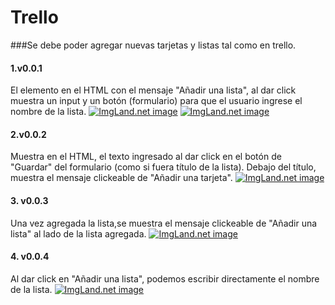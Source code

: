 # Trello

###Se debe poder agregar nuevas tarjetas y listas tal como en trello.

#### 1.v0.0.1
El elemento en el HTML con el mensaje "Añadir una lista", al dar click muestra un input y un botón (formulario) para que el usuario ingrese el nombre de la lista.
<a href="http://1.1m.yt/s05yxz.png" target="_blank"><img src="http://1.1m.yt/s05yxz.png" alt="ImgLand.net image" /></a>
<a href="http://1.1m.yt/lt-et-3.png" target="_blank"><img src="http://1.1m.yt/lt-et-3.png" alt="ImgLand.net image" /></a>

#### 2.v0.0.2
Muestra en el HTML, el texto ingresado al dar click en el botón de "Guardar" del formulario (como si fuera título de la lista).
Debajo del título, muestra el mensaje clickeable de "Añadir una tarjeta".
<a href="http://2.1m.yt/iRACkh4.png" target="_blank"><img src="http://2.1m.yt/iRACkh4.png" alt="ImgLand.net image" /></a>

#### 3. v0.0.3
Una vez agregada la lista,se muestra el mensaje clickeable de "Añadir una lista" al lado de la lista agregada.
<a href="http://4.1m.yt/OUbScdT.png" target="_blank"><img src="http://4.1m.yt/OUbScdT.png" alt="ImgLand.net image" /></a>

#### 4. v0.0.4
Al dar click en "Añadir una lista", podemos escribir directamente el nombre de la lista.
<a href="http://1.1m.yt/nhWk70m.png" target="_blank"><img src="http://1.1m.yt/nhWk70m.png" alt="ImgLand.net image" /></a>
